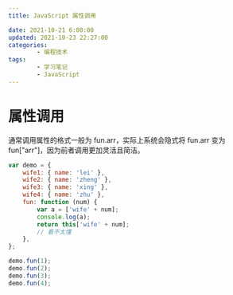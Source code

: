 ```yaml
---
title: JavaScript 属性调用

date: 2021-10-21 6:00:00
updated: 2021-10-23 22:27:00
categories:
        - 编程技术
tags:
        - 学习笔记
        - JavaScript
---
```

# 属性调用

通常调用属性的格式一般为 fun.arr，实际上系统会隐式将 fun.arr 变为 fun["arr"]，因为前者调用更加灵活且简洁。

```JavaScript
var demo = {
	wife1: { name: 'lei' },
	wife2: { name: 'zheng' },
	wife3: { name: 'xing' },
	wife4: { name: 'zhu' },
	fun: function (num) {
		var a = ['wife' + num];
		console.log(a);
		return this['wife' + num];
		// 看不太懂
	},
};

demo.fun(1);
demo.fun(2);
demo.fun(3);
demo.fun(4);
```


